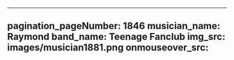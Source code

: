 ------
pagination_pageNumber: 1846
musician_name: Raymond
band_name: Teenage Fanclub
img_src: images/musician1881.png
onmouseover_src: 
------